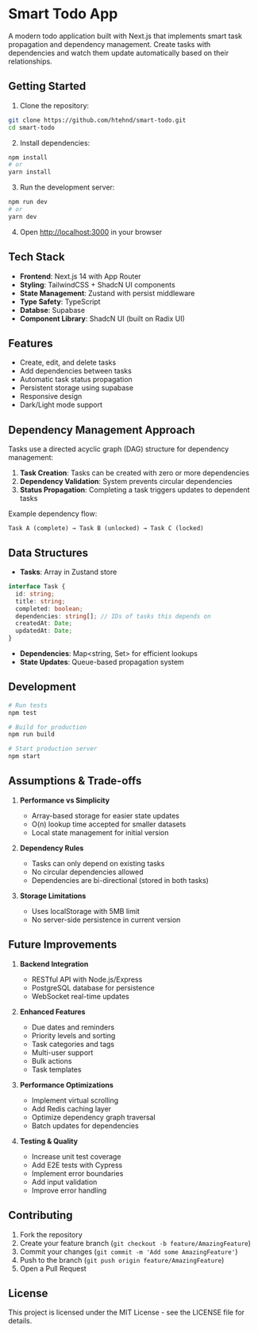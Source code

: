 # Smart Todo App

A modern todo application built with Next.js that implements smart task propagation and dependency management. Create tasks with dependencies and watch them update automatically based on their relationships.

## Getting Started

1. Clone the repository:

```bash
git clone https://github.com/htehnd/smart-todo.git
cd smart-todo
```

2. Install dependencies:

```bash
npm install
# or
yarn install
```

3. Run the development server:

```bash
npm run dev
# or
yarn dev
```

4. Open [http://localhost:3000](http://localhost:3000) in your browser

## Tech Stack

- **Frontend**: Next.js 14 with App Router
- **Styling**: TailwindCSS + ShadcN UI components
- **State Management**: Zustand with persist middleware
- **Type Safety**: TypeScript
- **Databse**: Supabase
- **Component Library**: ShadcN UI (built on Radix UI)

## Features

- Create, edit, and delete tasks
- Add dependencies between tasks
- Automatic task status propagation
- Persistent storage using supabase
- Responsive design
- Dark/Light mode support

## Dependency Management Approach

Tasks use a directed acyclic graph (DAG) structure for dependency management:

1. **Task Creation**: Tasks can be created with zero or more dependencies
2. **Dependency Validation**: System prevents circular dependencies
3. **Status Propagation**: Completing a task triggers updates to dependent tasks

Example dependency flow:

```
Task A (complete) → Task B (unlocked) → Task C (locked)
```

## Data Structures

- **Tasks**: Array in Zustand store

```typescript
interface Task {
  id: string;
  title: string;
  completed: boolean;
  dependencies: string[]; // IDs of tasks this depends on
  createdAt: Date;
  updatedAt: Date;
}
```

- **Dependencies**: Map<string, Set<string>> for efficient lookups
- **State Updates**: Queue-based propagation system

## Development

```bash
# Run tests
npm test

# Build for production
npm run build

# Start production server
npm start
```

## Assumptions & Trade-offs

1. **Performance vs Simplicity**

   - Array-based storage for easier state updates
   - O(n) lookup time accepted for smaller datasets
   - Local state management for initial version

2. **Dependency Rules**

   - Tasks can only depend on existing tasks
   - No circular dependencies allowed
   - Dependencies are bi-directional (stored in both tasks)

3. **Storage Limitations**
   - Uses localStorage with 5MB limit
   - No server-side persistence in current version

## Future Improvements

1. **Backend Integration**

   - RESTful API with Node.js/Express
   - PostgreSQL database for persistence
   - WebSocket real-time updates

2. **Enhanced Features**

   - Due dates and reminders
   - Priority levels and sorting
   - Task categories and tags
   - Multi-user support
   - Bulk actions
   - Task templates

3. **Performance Optimizations**

   - Implement virtual scrolling
   - Add Redis caching layer
   - Optimize dependency graph traversal
   - Batch updates for dependencies

4. **Testing & Quality**
   - Increase unit test coverage
   - Add E2E tests with Cypress
   - Implement error boundaries
   - Add input validation
   - Improve error handling

## Contributing

1. Fork the repository
2. Create your feature branch (`git checkout -b feature/AmazingFeature`)
3. Commit your changes (`git commit -m 'Add some AmazingFeature'`)
4. Push to the branch (`git push origin feature/AmazingFeature`)
5. Open a Pull Request

## License

This project is licensed under the MIT License - see the LICENSE file for details.
